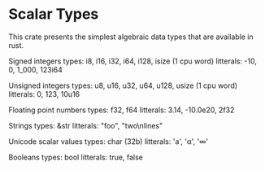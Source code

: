 # Scalar Types

This crate presents the simplest algebraic data types that
are available in rust.

Signed integers
types: i8, i16, i32, i64, i128, isize (1 cpu word)
litterals: -10, 0, 1_000, 123i64

Unsigned integers
types: u8, u16, u32, u64, u128, usize (1 cpu word)
litterals: 0, 123, 10u16

Floating point numbers
types: f32, f64
litterals: 3.14, -10.0e20, 2f32

Strings
types: &str
litterals: "foo", "two\nlines"

Unicode scalar values
types: char (32b)
litterals: 'a', 'α', '∞'

Booleans
types: bool
litterals: true, false